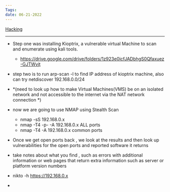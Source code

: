 ```yaml
---
Tags: 
date: 06-21-2022
---
```


[Hacking](./Hacking.md)

---

- Step one was installing Kioptrix, a vulnerable virtual Machine to scan and enumerate using kali tools.
	- https://drive.google.com/drive/folders/1z923e0icfJADbhgS0Qfaxuez-GJTWvjt
- step two is to run arp-scan -l   to find IP address of kioptrix machine, also can try netdiscover 192.168.0.0/24
- *(need to look up how to  make Virtual Machines(VMS) be on an isolated network and not accessible to the internet via the NAT network connection *)
- now we are going to use NMAP using Stealth Scan
	- nmap -sS 192.168.0.x
	- nmap -T4 -p- -A 192.168.0.x  ALL ports
	- nmap -T4  -A 192.168.0.x       common ports
- Once we get open ports back , we look at the results and then look up vulnerabilities for the open ports and reported software it returns
- take notes about what you find , such as errors with additional information or web pages that return extra information such as server or platform version numbers

- nikto -h https://192.168.0.x
- 



